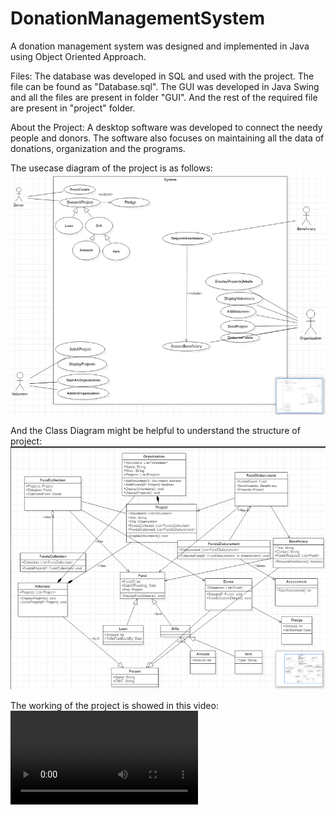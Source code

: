 # DonationManagementSystem
A donation management system was designed and implemented in Java using Object Oriented Approach. 

Files:
The database was developed in SQL and used with the project. The file can be found as "Database.sql".
The GUI was developed in Java Swing and all the files are present in folder "GUI".
And the rest of the required file are present in "project" folder.

About the Project:
A desktop software was developed to connect the needy people and donors. The software also focuses on maintaining all the data of donations, organization and the programs.

The usecase diagram of the project is as follows:
![alt text](https://github.com/SameedAhmedKhan/DonationManagementSystem/blob/master/UseCase.png)

And the Class Diagram might be helpful to understand the structure of project:
![alt text](https://github.com/SameedAhmedKhan/DonationManagementSystem/blob/master/ClassDiagram.png)

The working of the project is showed in this video:
![alt text](https://github.com/SameedAhmedKhan/DonationManagementSystem/blob/master/OOAD3.mp4)
